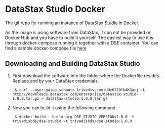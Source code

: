 # DataStax Studio Docker
The git repo for running an instance of DataStax Studio in Docker.

As the image is using software from DataStax, it can not be provided on Docker Hub and you have to build it yourself. The easiest way to use it is through docker-compose running it together with a DSE container. You can find a sample docker-compose file [here][dockercompose]

## Downloading and Building DataStax Studio

1. First download the software into the folder where the Dockerfile resides. Replace <username> and <password> by your DataStax credentials.

    	$ curl --user guido.schmutz_trivadis.com:UUz0l29fkAKQarj -L http://downloads.datastax.com/enterprise/datastax-studio-1.0.0.tar.gz > datastax-studio-1.0.0.tar.gz

2. Now you can build it using the following command. 

    	$ docker build --build-arg DSE_STUDIO_VERSION=1.0.0 -t trivadisbds/dse-studio -t trivadisbds/dse-studio:1.0.0 .

[whitepaper]: http://www.datastax.com/wp-content/uploads/resources/DataStax-WP-Best_Practices_Running_DSE_Within_Docker.pdf
[hub]: https://hub.docker.com/r/trivadisbds/dse/
[dockercompose]: https://github.com/TrivadisBDS/dockerfiles/tree/master/datastax